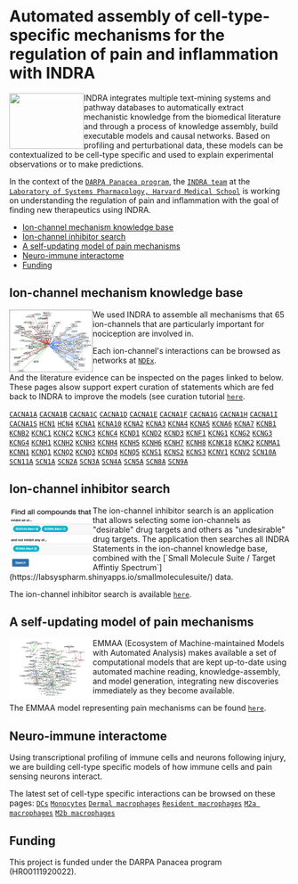 Automated assembly of cell-type-specific mechanisms for the regulation of pain and inflammation with INDRA
==========================================================================================================

<img align="left" src="https://raw.githubusercontent.com/sorgerlab/indra/master/doc/indra_logo.png" width="134" height="100" />
INDRA integrates multiple text-mining systems and pathway databases to
automatically extract mechanistic knowledge from the biomedical literature and
through a process of knowledge assembly, build
executable models and causal networks. Based on profiling and perturbational
data, these models can be contextualized to be cell-type specific and used to
explain experimental observations or to make predictions.



In the context of the [`DARPA Panacea program`](https://www.darpa.mil/program/panacea),
the [`INDRA team`](https://indralab.github.io/) at the
[`Laboratory of Systems Pharmacology, Harvard Medical School`](https://hits.harvard.edu/)
is working on understanding the regulation of pain and inflammation with the
goal of finding new therapeutics using INDRA.

- [Ion-channel mechanism knowledge base](#ion-channel-kb)
- [Ion-channel inhibitor search](#ion-channel-inhibitor-search)
- [A self-updating model of pain mechanisms](#pain-machine)
- [Neuro-immune interactome](#neuroimmune)
- [Funding](#funding)

Ion-channel mechanism knowledge base
------------------------------------

<img align="left" src="https://raw.githubusercontent.com/indralab/panacea_indra/website/docs/ion_channel_kb_network.png" width="150" height="112" />

We used INDRA to assemble all mechanisms that 65 ion-channels that are
particularly important for nociception are involved in.

Each ion-channel's interactions can be browsed as networks at
[`NDEx`](http://ndexbio.org/#/networkset/8f22b3bf-21d8-11ea-bb65-0ac135e8bacf).

And the literature evidence can be inspected on the pages linked to below. These
pages alsow support expert curation of statements which are fed back to INDRA
to improve the models (see curation tutorial
[`here`](https://indra.readthedocs.io/en/latest/tutorials/html_curation.html).

[`CACNA1A`](https://bigmech.s3.amazonaws.com/panacea/ion_channels/CACNA1A.html)
[`CACNA1B`](https://bigmech.s3.amazonaws.com/panacea/ion_channels/CACNA1B.html)
[`CACNA1C`](https://bigmech.s3.amazonaws.com/panacea/ion_channels/CACNA1C.html)
[`CACNA1D`](https://bigmech.s3.amazonaws.com/panacea/ion_channels/CACNA1D.html)
[`CACNA1E`](https://bigmech.s3.amazonaws.com/panacea/ion_channels/CACNA1E.html)
[`CACNA1F`](https://bigmech.s3.amazonaws.com/panacea/ion_channels/CACNA1F.html)
[`CACNA1G`](https://bigmech.s3.amazonaws.com/panacea/ion_channels/CACNA1G.html)
[`CACNA1H`](https://bigmech.s3.amazonaws.com/panacea/ion_channels/CACNA1H.html)
[`CACNA1I`](https://bigmech.s3.amazonaws.com/panacea/ion_channels/CACNA1I.html)
[`CACNA1S`](https://bigmech.s3.amazonaws.com/panacea/ion_channels/CACNA1S.html)
[`HCN1`](https://bigmech.s3.amazonaws.com/panacea/ion_channels/HCN1.html)
[`HCN4`](https://bigmech.s3.amazonaws.com/panacea/ion_channels/HCN4.html)
[`KCNA1`](https://bigmech.s3.amazonaws.com/panacea/ion_channels/KCNA1.html)
[`KCNA10`](https://bigmech.s3.amazonaws.com/panacea/ion_channels/KCNA10.html)
[`KCNA2`](https://bigmech.s3.amazonaws.com/panacea/ion_channels/KCNA2.html)
[`KCNA3`](https://bigmech.s3.amazonaws.com/panacea/ion_channels/KCNA3.html)
[`KCNA4`](https://bigmech.s3.amazonaws.com/panacea/ion_channels/KCNA4.html)
[`KCNA5`](https://bigmech.s3.amazonaws.com/panacea/ion_channels/KCNA5.html)
[`KCNA6`](https://bigmech.s3.amazonaws.com/panacea/ion_channels/KCNA6.html)
[`KCNA7`](https://bigmech.s3.amazonaws.com/panacea/ion_channels/KCNA7.html)
[`KCNB1`](https://bigmech.s3.amazonaws.com/panacea/ion_channels/KCNB1.html)
[`KCNB2`](https://bigmech.s3.amazonaws.com/panacea/ion_channels/KCNB2.html)
[`KCNC1`](https://bigmech.s3.amazonaws.com/panacea/ion_channels/KCNC1.html)
[`KCNC2`](https://bigmech.s3.amazonaws.com/panacea/ion_channels/KCNC2.html)
[`KCNC3`](https://bigmech.s3.amazonaws.com/panacea/ion_channels/KCNC3.html)
[`KCNC4`](https://bigmech.s3.amazonaws.com/panacea/ion_channels/KCNC4.html)
[`KCND1`](https://bigmech.s3.amazonaws.com/panacea/ion_channels/KCND1.html)
[`KCND2`](https://bigmech.s3.amazonaws.com/panacea/ion_channels/KCND2.html)
[`KCND3`](https://bigmech.s3.amazonaws.com/panacea/ion_channels/KCND3.html)
[`KCNF1`](https://bigmech.s3.amazonaws.com/panacea/ion_channels/KCNF1.html)
[`KCNG1`](https://bigmech.s3.amazonaws.com/panacea/ion_channels/KCNG1.html)
[`KCNG2`](https://bigmech.s3.amazonaws.com/panacea/ion_channels/KCNG2.html)
[`KCNG3`](https://bigmech.s3.amazonaws.com/panacea/ion_channels/KCNG3.html)
[`KCNG4`](https://bigmech.s3.amazonaws.com/panacea/ion_channels/KCNG4.html)
[`KCNH1`](https://bigmech.s3.amazonaws.com/panacea/ion_channels/KCNH1.html)
[`KCNH2`](https://bigmech.s3.amazonaws.com/panacea/ion_channels/KCNH2.html)
[`KCNH3`](https://bigmech.s3.amazonaws.com/panacea/ion_channels/KCNH3.html)
[`KCNH4`](https://bigmech.s3.amazonaws.com/panacea/ion_channels/KCNH4.html)
[`KCNH5`](https://bigmech.s3.amazonaws.com/panacea/ion_channels/KCNH5.html)
[`KCNH6`](https://bigmech.s3.amazonaws.com/panacea/ion_channels/KCNH6.html)
[`KCNH7`](https://bigmech.s3.amazonaws.com/panacea/ion_channels/KCNH7.html)
[`KCNH8`](https://bigmech.s3.amazonaws.com/panacea/ion_channels/KCNH8.html)
[`KCNK18`](https://bigmech.s3.amazonaws.com/panacea/ion_channels/KCNK18.html)
[`KCNK2`](https://bigmech.s3.amazonaws.com/panacea/ion_channels/KCNK2.html)
[`KCNMA1`](https://bigmech.s3.amazonaws.com/panacea/ion_channels/KCNMA1.html)
[`KCNN1`](https://bigmech.s3.amazonaws.com/panacea/ion_channels/KCNN1.html)
[`KCNQ1`](https://bigmech.s3.amazonaws.com/panacea/ion_channels/KCNQ1.html)
[`KCNQ2`](https://bigmech.s3.amazonaws.com/panacea/ion_channels/KCNQ2.html)
[`KCNQ3`](https://bigmech.s3.amazonaws.com/panacea/ion_channels/KCNQ3.html)
[`KCNQ4`](https://bigmech.s3.amazonaws.com/panacea/ion_channels/KCNQ4.html)
[`KCNQ5`](https://bigmech.s3.amazonaws.com/panacea/ion_channels/KCNQ5.html)
[`KCNS1`](https://bigmech.s3.amazonaws.com/panacea/ion_channels/KCNS1.html)
[`KCNS2`](https://bigmech.s3.amazonaws.com/panacea/ion_channels/KCNS2.html)
[`KCNS3`](https://bigmech.s3.amazonaws.com/panacea/ion_channels/KCNS3.html)
[`KCNV1`](https://bigmech.s3.amazonaws.com/panacea/ion_channels/KCNV1.html)
[`KCNV2`](https://bigmech.s3.amazonaws.com/panacea/ion_channels/KCNV2.html)
[`SCN10A`](https://bigmech.s3.amazonaws.com/panacea/ion_channels/SCN10A.html)
[`SCN11A`](https://bigmech.s3.amazonaws.com/panacea/ion_channels/SCN11A.html)
[`SCN1A`](https://bigmech.s3.amazonaws.com/panacea/ion_channels/SCN1A.html)
[`SCN2A`](https://bigmech.s3.amazonaws.com/panacea/ion_channels/SCN2A.html)
[`SCN3A`](https://bigmech.s3.amazonaws.com/panacea/ion_channels/SCN3A.html)
[`SCN4A`](https://bigmech.s3.amazonaws.com/panacea/ion_channels/SCN4A.html)
[`SCN5A`](https://bigmech.s3.amazonaws.com/panacea/ion_channels/SCN5A.html)
[`SCN8A`](https://bigmech.s3.amazonaws.com/panacea/ion_channels/SCN8A.html)
[`SCN9A`](https://bigmech.s3.amazonaws.com/panacea/ion_channels/SCN9A.html)

Ion-channel inhibitor search
----------------------------

<img align="left" src="https://raw.githubusercontent.com/indralab/panacea_indra/website/docs/ion_channel_inhibitor_search.png" width="150" height="112" />
The ion-channel inhibitor search is an application that allows selecting some
ion-channels as "desirable" drug targets and others as "undesirable" drug targets.
The application then searches all INDRA Statements in the ion-channel knowledge
base, combined with the [`Small Molecule Suite / Target Affintiy Spectrum`](https://labsyspharm.shinyapps.io/smallmoleculesuite/)
data.

The ion-channel inhibitor search is available [`here`](http://34.230.33.149:5000/).

A self-updating model of pain mechanisms
----------------------------------------

<img align="left" src="https://raw.githubusercontent.com/indralab/panacea_indra/website/docs/painmachine_image.png" width="150" height="112" />
EMMAA (Ecosystem of Machine-maintained Models with Automated Analysis) makes
available a set of
computational models that are kept up-to-date using automated machine reading,
knowledge-assembly, and model generation, integrating new discoveries
immediately as they become available.

The EMMAA model representing pain mechanisms can be found
[`here`](https://emmaa.indra.bio/dashboard/painmachine).

Neuro-immune interactome
------------------------
Using transcriptional profiling of immune cells and neurons following injury, we are building
cell-type specific models of how immune cells and pain sensing neurons interact.

The latest set of cell-type specific interactions can be browsed on these pages:
[`DCs`](https://bigmech.s3.amazonaws.com/panacea/neuroimmune/dcs.html)
[`Monocytes`](https://bigmech.s3.amazonaws.com/panacea/neuroimmune/monocytes.html)
[`Dermal macrophages`](https://bigmech.s3.amazonaws.com/panacea/neuroimmune/dermal_macs.html)
[`Resident macrophages`](https://bigmech.s3.amazonaws.com/panacea/neuroimmune/resident_macs.html)
[`M2a macrophages`](https://bigmech.s3.amazonaws.com/panacea/neuroimmune/m2a.html)
[`M2b macrophages`](https://bigmech.s3.amazonaws.com/panacea/neuroimmune/m2b.html)


Funding
-------
This project is funded under the DARPA Panacea program (HR00111920022).
